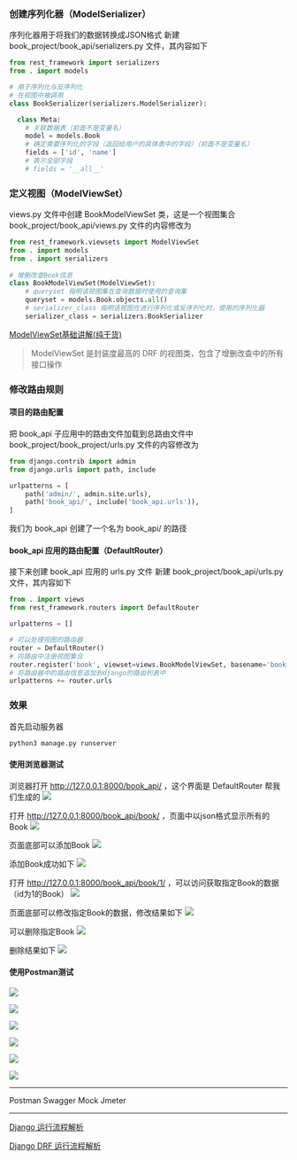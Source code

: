 

### 创建序列化器（ModelSerializer）

序列化器用于将我们的数据转换成JSON格式
新建 book_project/book_api/serializers.py 文件，其内容如下
```py
from rest_framework import serializers
from . import models

# 用于序列化与反序列化
# 在视图中被调用
class BookSerializer(serializers.ModelSerializer):

  class Meta:
    # 关联数据表（前面不是变量名）
    model = models.Book
    # 确定需要序列化的字段（返回给用户的具体表中的字段）（前面不是变量名）
    fields = ['id', 'name']
    # 表示全部字段
    # fields = '__all__'
```

### 定义视图（ModelViewSet）

views.py 文件中创建 BookModelViewSet 类，这是一个视图集合
book_project/book_api/views.py 文件的内容修改为
```py
from rest_framework.viewsets import ModelViewSet
from . import models
from . import serializers
    
# 增删改查Book信息
class BookModelViewSet(ModelViewSet):
	# queryset 指明该视图集在查询数据时使用的查询集
    queryset = models.Book.objects.all()
	# serializer_class 指明该视图在进行序列化或反序列化时，使用的序列化器
    serializer_class = serializers.BookSerializer
```

[ModelViewSet基础讲解(纯干货)](https://blog.csdn.net/God_Hearing/article/details/108874433)

> ModelViewSet 是封装度最高的 DRF 的视图类，包含了增删改查中的所有接口操作

### 修改路由规则

#### 项目的路由配置

把 book_api 子应用中的路由文件加载到总路由文件中
book_project/book_project/urls.py 文件的内容修改为
```py
from django.contrib import admin
from django.urls import path, include

urlpatterns = [
    path('admin/', admin.site.urls),
    path('book_api/', include('book_api.urls')),
]
```
我们为 book_api 创建了一个名为 book_api/ 的路径

#### book_api 应用的路由配置（DefaultRouter）

接下来创建 book_api 应用的 urls.py 文件
新建 book_project/book_api/urls.py 文件，其内容如下
```py
from . import views
from rest_framework.routers import DefaultRouter

urlpatterns = []

# 可以处理视图的路由器
router = DefaultRouter()
# 向路由中注册视图集合
router.register('book', viewset=views.BookModelViewSet, basename='book')
# 将路由器中的路由信息追加到django的路由列表中
urlpatterns += router.urls
```

### 效果

首先启动服务器
```sh
python3 manage.py runserver
```

#### 使用浏览器测试

浏览器打开 http://127.0.0.1:8000/book_api/ ，这个界面是 DefaultRouter 帮我们生成的
![](resources/2023-11-06-14-49-46.png)

打开 http://127.0.0.1:8000/book_api/book/ ，页面中以json格式显示所有的Book
![](resources/2023-11-06-14-57-11.png)

页面底部可以添加Book
![](resources/2023-11-06-14-57-59.png)

添加Book成功如下
![](resources/2023-11-06-15-00-17.png)

打开 http://127.0.0.1:8000/book_api/book/1/ ，可以访问获取指定Book的数据（id为1的Book）
![](resources/2023-11-06-15-02-25.png)

页面底部可以修改指定Book的数据，修改结果如下
![](resources/2023-11-06-15-06-09.png)

可以删除指定Book
![](resources/2023-11-06-15-10-52.png)

删除结果如下
![](resources/2023-11-06-15-12-41.png)

#### 使用Postman测试

![](resources/2023-11-06-15-26-00.png)

![](resources/2023-11-06-15-26-48.png)

![](resources/2023-11-06-15-28-40.png)

![](resources/2023-11-06-15-29-39.png)

![](resources/2023-11-06-15-43-52.png)

![](resources/2023-11-06-15-44-36.png)












---
Postman
Swagger
Mock
Jmeter




---
[Django 运行流程解析](https://zhuanlan.zhihu.com/p/413091931)

[Django DRF 运行流程解析](https://zhuanlan.zhihu.com/p/415255012)